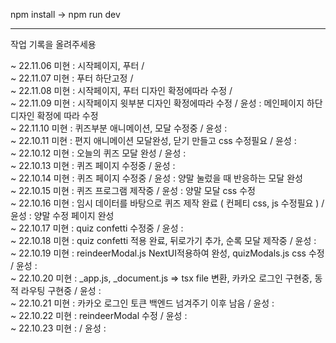 npm install -> npm run dev
*****
작업 기록을 올려주세용  
  
~ 22.11.06 미현 : 시작페이지, 푸터 /  
~ 22.11.07 미현 : 푸터 하단고정 /  
~ 22.11.08 미현 : 시작페이지, 푸터 디자인 확정에따라 수정 /  
~ 22.11.09 미현 : 시작페이지 윗부분 디자인 확정에따라 수정 / 윤성 : 메인페이지 하단 디자인 확정에 따라 수정  
~ 22.11.10 미현 : 퀴즈부분 애니메이션, 모달 수정중 / 윤성 :  
~ 22.10.11 미현 : 편지 애니메이션 모달완성, 닫기 만들고 css 수정필요 / 윤성 :  
~ 22.10.12 미현 : 오늘의 퀴즈 모달 완성 / 윤성 :  
~ 22.10.13 미현 : 퀴즈 페이지 수정중 / 윤성 :  
~ 22.10.14 미현 : 퀴즈 페이지 수정중 / 윤성 : 양말 눌렀을 때 반응하는 모달 완성  
~ 22.10.15 미현 : 퀴즈 프로그램 제작중 / 윤성 : 양말 모달 css 수정  
~ 22.10.16 미현 : 임시 데이터를 바탕으로 퀴즈 제작 완료 ( 컨페티 css, js 수정필요 ) / 윤성 : 양말 수정 페이지 완성  
~ 22.10.17 미현 : quiz confetti 수정중 / 윤성 :  
~ 22.10.18 미현 : quiz confetti 적용 완료, 뒤로가기 추가, 순록 모달 제작중 / 윤성 :  
~ 22.10.19 미현 : reindeerModal.js NextUI적용하여 완성, quizModals.js css 수정 / 윤성 :  
~ 22.10.20 미현 : _app.js, _document.js => tsx file 변환, 카카오 로그인 구현중, 동적 라우팅 구현중 / 윤성 :  
~ 22.10.21 미현 : 카카오 로그인 토큰 백엔드 넘겨주기 이후 남음 / 윤성 :  
~ 22.10.22 미현 : reindeerModal 수정 / 윤성 :  
~ 22.10.23 미현 : / 윤성 :  
